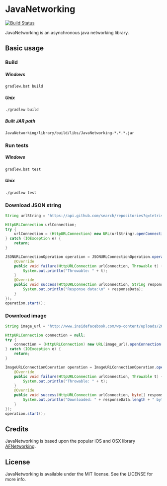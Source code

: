 JavaNetworking
==============

[![Build Status](https://travis-ci.org/JavaNetworking/JavaNetworking.svg?branch=master)](https://travis-ci.org/JavaNetworking/JavaNetworking)

JavaNetworking is an asynchronous java networking library.


## Basic usage

### Build

##### Windows
```cmd
gradlew.bat build
```

##### Unix
```bash
./gradlew build
```

##### Built JAR path
```
JavaNetworking/library/build/libs/JavaNetworking-*.*.*.jar
```

### Run tests

##### Windows
```cmd
gradlew.bat test
```

##### Unix
```bash
./gradlew test
```

### Download JSON string

```java
String urlString = "https://api.github.com/search/repositories?q=tetris+language:assembly&sort=stars&order=desc";

HttpURLConnection urlConnection;
try {
	urlConnection = (HttpURLConnection) new URL(urlString).openConnection();
} catch (IOException e) {
	return;
}

JSONURLConnectionOperation operation = JSONURLConnectionOperation.operationWithHttpURLConnection(urlConnection, new JSONCompletion() {
	@Override
	public void failure(HttpURLConnection urlConnection, Throwable t) {
		System.out.println("Throwable: " + t);
	}
	@Override
	public void success(HttpURLConnection urlConnection, String responseData) {
		System.out.println("Response data:\n" + responseData);
	}
});
operation.start();
```

### Download image

```java
String image_url = "http://www.insidefacebook.com/wp-content/uploads/2013/01/profile-150x150.png";

HttpURLConnection connection = null;
try {
	connection = (HttpURLConnection) new URL(image_url).openConnection();
} catch (IOException e) {
	return;
}

ImageURLConnectionOperation operation = ImageURLConnectionOperation.operationWithHttpURLConnection(connection, new ImageCompletion() {
	@Override
	public void failure(HttpURLConnection urlConnection, Throwable t) {
    	System.out.println("Throwable: " + t);
	}
	@Override
	public void success(HttpURLConnection urlConnection, byte[] responseData) {
		System.out.println("Downloaded: " + responseData.length + " bytes");
	}
});
operation.start();
```

## Credits

JavaNetworking is based upon the popular iOS and OSX library [AFNetworking](http://afnetworking.com/).

## License

JavaNetworking is available under the MIT license. See the LICENSE for more info.
